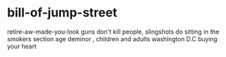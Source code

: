 # bill-of-jump-street
retire-aw-made-you-look
guns don't kill people, slingshots do
sitting in the smokers section
age deminor , children and adults
washington D.C buying your heart
